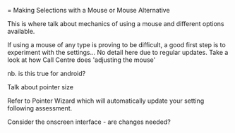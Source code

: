 = Making Selections with a Mouse or Mouse Alternative

This is where talk about mechanics of using a mouse and different
options available.

If using a mouse of any type is proving to be difficult, a good first
step is to experiment with the settings... No detail here due to regular
updates. Take a look at how Call Centre does 'adjusting the mouse'

nb. is this true for android?

Talk about pointer size

Refer to Pointer Wizard which will automatically update your setting
following assessment.

Consider the onscreen interface - are changes needed?
